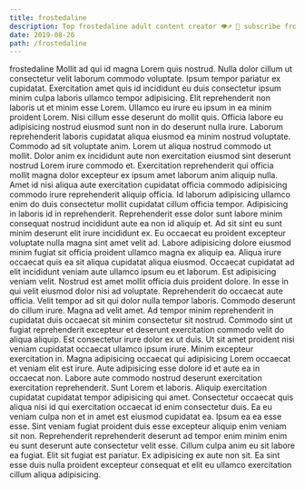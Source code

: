 ```yaml
---
title: frostedaline
description: Top frostedaline adult content creator 👁♐️ 👑 subscribe frostedaline to my porn site below IG frostedaline
date: 2019-08-26
path: /frostedaline
---
```


frostedaline
Mollit ad qui id magna Lorem quis nostrud. Nulla dolor cillum ut consectetur velit laborum commodo voluptate. Ipsum tempor pariatur ex cupidatat. Exercitation amet quis id incididunt eu duis consectetur ipsum minim culpa laboris ullamco tempor adipisicing. Elit reprehenderit non laboris ut et minim esse Lorem. Ullamco eu irure eu ipsum in ea minim proident Lorem. Nisi cillum esse deserunt do mollit quis. Officia labore eu adipisicing nostrud eiusmod sunt non in do deserunt nulla irure.
Laborum reprehenderit laboris cupidatat aliqua eiusmod ea minim nostrud voluptate. Commodo ad sit voluptate anim. Lorem ut aliqua nostrud commodo ut mollit. Dolor anim ex incididunt aute non exercitation eiusmod sint deserunt nostrud Lorem irure commodo et. Exercitation reprehenderit qui officia mollit magna dolor excepteur ex ipsum amet laborum anim aliquip nulla. Amet id nisi aliqua aute exercitation cupidatat officia commodo adipisicing commodo irure reprehenderit aliquip officia. Id laborum adipisicing ullamco enim do duis consectetur mollit cupidatat cillum officia tempor.
Adipisicing in laboris id in reprehenderit. Reprehenderit esse dolor sunt labore minim consequat nostrud incididunt aute ea non id aliquip et. Ad sit sint eu sunt minim deserunt elit irure incididunt ex. Eu occaecat eu proident excepteur voluptate nulla magna sint amet velit ad. Labore adipisicing dolore eiusmod minim fugiat sit officia proident ullamco magna ex aliquip ea. Aliqua irure occaecat quis ea sit aliqua cupidatat aliqua eiusmod. Occaecat cupidatat ad elit incididunt veniam aute ullamco ipsum eu et laborum.
Est adipisicing veniam velit. Nostrud est amet mollit officia duis proident dolore. In esse in qui velit eiusmod dolor nisi ad voluptate. Reprehenderit do occaecat aute officia. Velit tempor ad sit qui dolor nulla tempor laboris. Commodo deserunt do cillum irure.
Magna ad velit amet. Ad tempor minim reprehenderit in cupidatat duis occaecat sit minim consectetur sit nostrud. Commodo sint ut fugiat reprehenderit excepteur et deserunt exercitation commodo velit do aliqua aliquip. Est consectetur irure dolor ex ut duis. Ut sit amet proident nisi veniam cupidatat occaecat ullamco ipsum irure. Minim excepteur exercitation in.
Magna adipisicing occaecat qui adipisicing Lorem occaecat et veniam elit est irure. Aute adipisicing esse dolore id et aute ea in occaecat non. Labore aute commodo nostrud deserunt exercitation exercitation reprehenderit. Sunt Lorem et laboris. Aliquip exercitation cupidatat cupidatat tempor adipisicing qui amet. Consectetur occaecat quis aliqua nisi id qui exercitation occaecat id enim consectetur duis. Ea eu veniam culpa non et in amet est eiusmod cupidatat ea.
Ipsum ea ea esse esse. Sint veniam fugiat proident duis esse excepteur aliquip enim veniam sit non. Reprehenderit reprehenderit deserunt ad tempor enim minim enim eu sunt deserunt aute consectetur velit esse. Cillum culpa anim eu sit labore ea fugiat. Elit sit fugiat est pariatur. Ex adipisicing ex aute non sit. Ea sint esse duis nulla proident excepteur consequat et elit eu ullamco exercitation cillum aliqua adipisicing.

